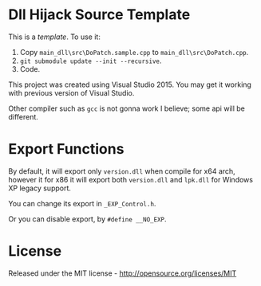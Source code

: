 # Dll Hijack Source Template

This is a *template*. To use it:
1. Copy `main_dll\src\DoPatch.sample.cpp` to `main_dll\src\DoPatch.cpp`.
2. `git submodule update --init --recursive`.
3. Code.

This project was created using Visual Studio 2015. You may get it working with previous version of Visual Studio.

Other compiler such as `gcc` is not gonna work I believe; some api will be different.


# Export Functions
By default, it will export only `version.dll` when compile for x64 arch, however it for x86 it will export both  `version.dll` and `lpk.dll` for Windows XP legacy support.

You can change its export in `_EXP_Control.h`.

Or you can disable export, by `#define __NO_EXP`.


# License

Released under the MIT license - http://opensource.org/licenses/MIT